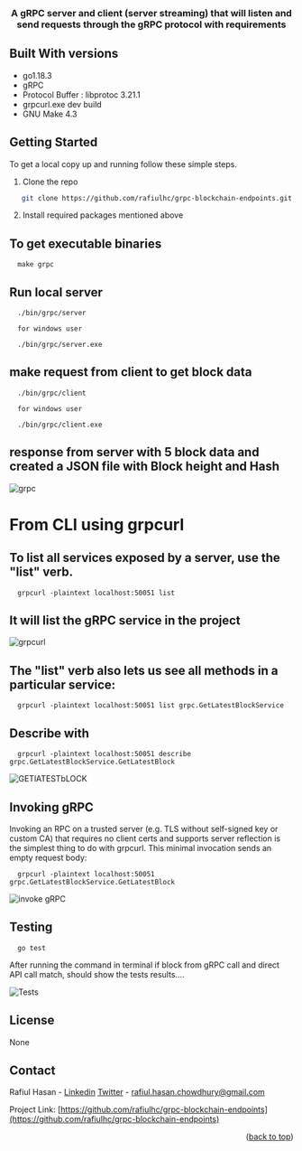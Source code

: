 <div id="top"></div>

<!-- PROJECT SHIELDS -->
<!--
*** I'm using markdown "reference style" links for readability.
*** Reference links are enclosed in brackets [ ] instead of parentheses ( ).
*** https://www.markdownguide.org/basic-syntax/#reference-style-links
-->




<!-- PROJECT LOGO -->
<br />
<div align="center">


  <h3 align="center">A gRPC server and client (server streaming) that will listen and
send requests through the gRPC protocol with  requirements</h3>


</div>




## Built With versions

* go1.18.3
* gRPC
* Protocol Buffer : libprotoc 3.21.1
* grpcurl.exe dev build
* GNU Make 4.3




<!-- GETTING STARTED -->
## Getting Started

To get a local copy up and running follow these simple steps.




1. Clone the repo
```sh
   git clone https://github.com/rafiulhc/grpc-blockchain-endpoints.git
```
2. Install required packages mentioned above




## To get executable binaries

```
  make grpc
  ```

## Run local server

```
  ./bin/grpc/server

  for windows user

  ./bin/grpc/server.exe
  ```

## make request from client to get block data

```
  ./bin/grpc/client

  for windows user

  ./bin/grpc/client.exe
  ```

## response from server with 5 block data and created a JSON file with Block height and Hash

![grpc](https://user-images.githubusercontent.com/68476971/191175281-2816f882-a3a4-46f7-ab70-0bb55266873f.png)

# From CLI using grpcurl

## To list all services exposed by a server, use the "list" verb.

```
  grpcurl -plaintext localhost:50051 list
  ```

## It will list the gRPC service in the project

![grpcurl](https://user-images.githubusercontent.com/68476971/191187897-e981e48f-fcb2-4f9d-a98a-b9ff5bfcbdb2.png)

## The "list" verb also lets us see all methods in a particular service:

```
  grpcurl -plaintext localhost:50051 list grpc.GetLatestBlockService
  ```

## Describe with

```
  grpcurl -plaintext localhost:50051 describe grpc.GetLatestBlockService.GetLatestBlock
  ```
![GETlATESTbLOCK](https://user-images.githubusercontent.com/68476971/191179130-c90a9943-7ada-4224-96cb-d68ea96e0c96.png)

## Invoking gRPC

Invoking an RPC on a trusted server (e.g. TLS without self-signed key or custom CA) that requires no client certs and supports server reflection is the simplest thing to do with grpcurl. This minimal invocation sends an empty request body:

```
  grpcurl -plaintext localhost:50051 grpc.GetLatestBlockService.GetLatestBlock
  ```
![invoke gRPC](https://user-images.githubusercontent.com/68476971/191177329-a52f60bf-54af-40c4-9e1a-c933b6666eb9.png)

<!--Testing-->
## Testing

```
  go test
```


After running the command in terminal if block from gRPC call and direct API call match, should show the tests results....


![Tests](https://user-images.githubusercontent.com/68476971/191172357-e5e74903-196b-4c7d-9652-fe52ef8c8a92.png)



<!-- LICENSE -->
## License

None



<!-- CONTACT -->
## Contact

Rafiul Hasan - [Linkedin](https://www.linkedin.com/in/hrafiul/)
               [Twitter](https://twitter.com/r_hasan_c)
               - rafiul.hasan.chowdhury@gmail.com

Project Link: [https://github.com/rafiulhc/grpc-blockchain-endpoints](https://github.com/rafiulhc/grpc-blockchain-endpoints)

<p align="right">(<a href="#top">back to top</a>)</p>
